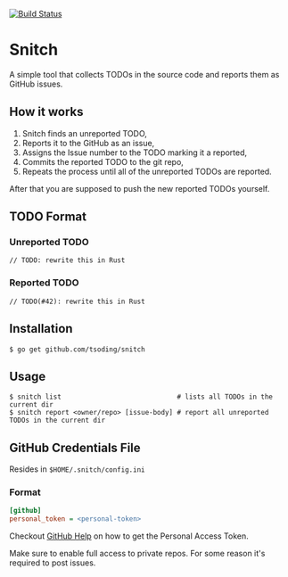 [![Build Status](https://travis-ci.org/tsoding/snitch.svg?branch=master)](https://travis-ci.org/tsoding/snitch)
# Snitch

A simple tool that collects TODOs in the source code and reports them as GitHub issues.

## How it works

1. Snitch finds an unreported TODO,
2. Reports it to the GitHub as an issue,
3. Assigns the Issue number to the TODO marking it a reported,
4. Commits the reported TODO to the git repo,
5. Repeats the process until all of the unreported TODOs are reported.

After that you are supposed to push the new reported TODOs yourself.

## TODO Format

### Unreported TODO

```
// TODO: rewrite this in Rust
```

### Reported TODO

```
// TODO(#42): rewrite this in Rust
```

## Installation

```console
$ go get github.com/tsoding/snitch
```

## Usage

```console
$ snitch list                             # lists all TODOs in the current dir
$ snitch report <owner/repo> [issue-body] # report all unreported TODOs in the current dir
```

## GitHub Credentials File

Resides in `$HOME/.snitch/config.ini`

### Format

```ini
[github]
personal_token = <personal-token>
```

Checkout [GitHub Help][personal-token] on how to get the Personal Access Token.

Make sure to enable full access to private repos. For some reason it's required to post issues.

[personal-token]: https://help.github.com/articles/creating-a-personal-access-token-for-the-command-line/
